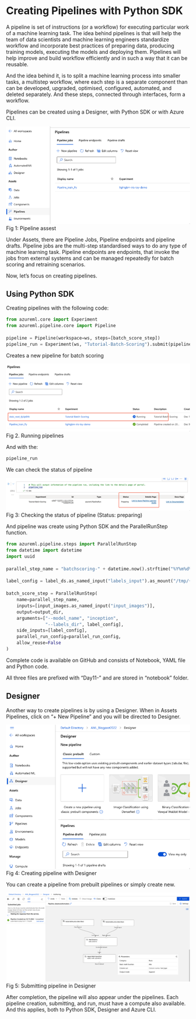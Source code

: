 # Creating Pipelines with Python SDK

A pipeline is set of instructions (or a workflow) for executing particular work of a machine learning task. The idea behind pipelines is that will help the team of data scientists and machine learning engineers standardize workflow and incorporate best practices of preparing data, producing training models, executing the models and deploying them. Pipelines will help improve and build workflow efficiently and in such a way that it can be reusable.

And the idea behind it, is to split a machine learning process into smaller tasks, a multistep workflow, where each step is a separate component than can be developed, upgraded, optimised, configured, automated, and deleted separately. And these steps, connected through interfaces, form a workflow.

Pipelines can be created using a Designer, with Python SDK or with Azure CLI.

![](imgs/img11_01.png)
Fig 1: Pipeline assest

Under Assets, there are Pipeline Jobs, Pipeline endpoints and pipeline drafts. Pipeline jobs are the multi-step standardised ways to do any type of machine learning task. Pipeline endpoints are endpoints, that invoke the jobs from external systems and can be managed repeatedly for batch scoring and retraining scenarios.

Now, let’s focus on creating pipelines.

## Using Python SDK

Creating pipelines with the following code:

```python
from azureml.core import Experiment
from azureml.pipeline.core import Pipeline
 
pipeline = Pipeline(workspace=ws, steps=[batch_score_step])
pipeline_run = Experiment(ws, "Tutorial-Batch-Scoring").submit(pipeline)
```

Creates a new pipeline for batch scoring


![](imgs/img11_02.png)
Fig 2. Running pipelines

And with the:

```python
pipeline_run
```

We can check the status of pipeline


![](imgs/img11_03.png)
Fig 3: Checking the status of pipeline (Status: preparing)

And pipeline was create using Python SDK and the ParallelRunStep function.

```python
from azureml.pipeline.steps import ParallelRunStep
from datetime import datetime
import uuid
 
parallel_step_name = "batchscoring-" + datetime.now().strftime("%Y%m%d%H%M")
 
label_config = label_ds.as_named_input("labels_input").as_mount("/tmp/{}".format(str(uuid.uuid4())))
 
batch_score_step = ParallelRunStep(
    name=parallel_step_name,
    inputs=[input_images.as_named_input("input_images")],
    output=output_dir,
    arguments=["--model_name", "inception",
               "--labels_dir", label_config],
    side_inputs=[label_config],
    parallel_run_config=parallel_run_config,
    allow_reuse=False
)
```

Complete code is available on GitHub and consists of Notebook, YAML file and Python code.

All three files are prefixed with “Day11-” and are stored in “notebook” folder.

## Designer

Another way to create pipelines is by using a Designer. When in Assets Pipelines, click on “+ New Pipeline” and you will be directed to Designer.


![](imgs/img11_04.png)
Fig 4: Creating pipeline with Designer


You can create a pipeline from prebuilt pipelines or simply create new.

![](imgs/img11_05.png)
Fig 5: Submitting pipeline in Designer

After completion, the pipeline will also appear under the pipelines. Each pipeline creation, submitting, and run, must have a compute also available. And this applies, both to Python SDK, Designer and Azure CLI.